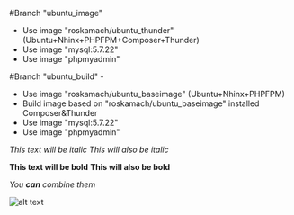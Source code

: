 #Branch "ubuntu_image"
   - Use image "roskamach/ubuntu_thunder" (Ubuntu+Nhinx+PHPFPM+Composer+Thunder)
   - Use image "mysql:5.7.22"
   - Use image "phpmyadmin"
   
#Branch "ubuntu_build" - 
   - Use image "roskamach/ubuntu_baseimage" (Ubuntu+Nhinx+PHPFPM)
   - Build image based on "roskamach/ubuntu_baseimage" installed Composer&Thunder 
   - Use image "mysql:5.7.22"
   - Use image "phpmyadmin"
   

*This text will be italic*
_This will also be italic_

**This text will be bold**
__This will also be bold__

_You **can** combine them_


![alt text](https://www.drupal.org/files/Thunder_WBM_20160126.png)
